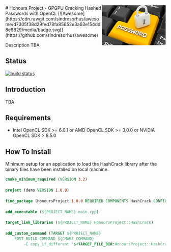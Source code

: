 <img src="icon.jpg" align="right" />
# Honours Project - GPGPU Cracking Hashed Passwords with OpenCL [![Awesome](https://cdn.rawgit.com/sindresorhus/awesome/d7305f38d29fed78fa85652e3a63e154dd8e8829/media/badge.svg)](https://github.com/sindresorhus/awesome)

Description TBA

## Status

[![build status](https://gitlab.com/B00233705/Honours-Project/badges/master/build.svg)](https://gitlab.com/B00233705/Honours-Project/commits/master)

## Introduction

TBA

## Requirements

- Intel OpenCL SDK >= 6.0.1 or AMD OpenCL SDK >= 3.0.0 or NVIDIA OpenCL SDK > 8.5.0

## How To Install

Minimum setup for an application to load the HashCrack library after the binary files have been installed on local machine.

``` cmake
cmake_minimum_required (VERSION 3.2)

project (demo VERSION 1.0.0)

find_package (HonoursProject 1.0.0 REQUIRED COMPONENTS HashCrack CONFIG)

add_executable (${PROJECT_NAME} main.cpp)

target_link_libraries (${PROJECT_NAME} HonoursProject::HashCrack)

add_custom_command (TARGET ${PROJECT_NAME} 
	POST_BUILD COMMAND ${CMAKE_COMMAND} 
		-E copy_if_different "$<TARGET_FILE_DIR:HonoursProject::HashCrack>/$<TARGET_FILE_NAME:HonoursProject::HashCrack>" "$<TARGET_FILE_DIR:${PROJECT_NAME}>")
```

